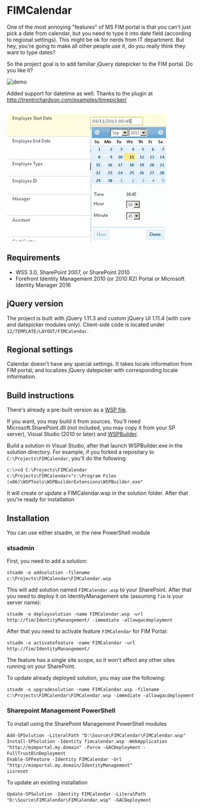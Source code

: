 # FIMCalendar

One of the most annoying "features" of MS FIM portal is that you can't just pick a date from calendar, but you need to type it into date field (according to regional settings). 
This might be ok for nerds from IT department. But hey, you're going to make all other people use it, do you really think they want to type dates?

So the project goal is to add familiar jQuery datepicker to the FIM portal. Do you like it?

![demo](demo.png)

Added support for datetime as well. Thanks to the plugin at http://trentrichardson.com/examples/timepicker/

![demo2](demo2.png)

## Requirements

* WSS 3.0, SharePoint 2007, or SharePoint 2010
* Forefront Identity Management 2010 (or 2010 R2) Portal or Microsoft Identity Manager 2016

## jQuery version

The project is built with jQuery 1.11.3 and custom jQuery UI 1.11.4 (with core and datepicker modules only). Client-side code is located under `12/TEMPLATE/LAYOUT/FIMCalendar`.

## Regional settings

Calendar doesn't have any special settings. It takes locale information from FIM portal, and localizes jQuery datepicker with corresponding locale information.

## Build instructions

There's already a pre-built version as a [WSP file](FIMCalendar.wsp).

If you want, you may build it from sources. You'll need Microsoft.SharePoint.dll (not included, you may copy it from your SP server), Visual Studio (2010 or later) and [WSPBuilder](http://wspbuilder.codeplex.com).

Build a solution in Visual Studio, after that launch WSPBuilder.exe in the solution directory. For example, if you forked a repositary to `C:\Projects\FIMCalendar`, you'll do the following:
```
c:\>cd C:\Projects\FIMCalendar
c:\Projects\FIMCalendar>"c:\Program Files (x86)\WSPTools\WSPBuilderExtensions\WSPBuilder.exe"
```

It will create or update a FIMCalendar.wsp in the solution folder. After that you're ready for installation

## Installation
You can use either stsadm, or the new PowerShell module
### stsadmin
First, you need to add a solution:
```
stsadm -o addsolution -filename c:\Projects\FIMCalendar\FIMCalendar.wsp
```

This will add solution named `FIMCalendar.wsp` to your SharePoint. After that you need to deploy it on IdentityManagement site (assuming `fim` is your server name):
```
stsadm -o deploysolution -name FIMCalendar.wsp -url http://fim/IdentityManangement/ -immediate -allowgacdeployment
```

After that you need to activate feature `FIMCalendar` for FIM Portal:
```
stsadm -o activatefeature -name FIMCalendar -url http://fim/IdentityManangement/
```

The feature has a single site scope, so it won't affect any other sites running on your SharePoint.

To update already deployed solution, you may use the following:
```
stsadm -o upgradesolution -name FIMCalendar.wsp -filename c:\Projects\FIMCalendar\FIMCalendar.wsp -immediate -allowgacdeployment
```
### Sharepoint Management PowerShell 
To install using the SharePoint Management PowerShell modules
```
Add-SPSolution -LiteralPath "D:\Source\FIMCalendar\FIMCalendar.wsp"
Install-SPSolution -Identity fimcalendar.wsp -WebApplication "http://mimportal.my.domain" -Force -GACDeployment -FullTrustBinDeployment
Enable-SPFeature -Identity FIMCalendar -Url "http://mimportal.my.domain/IdentityManagement"
iisreset
```
To update an existing installation
```
Update-SPSolution -Identity FIMCalendar -LiteralPath "D:\Source\FIMCalendar\FIMCalendar.wsp" -GACDeployment
```
